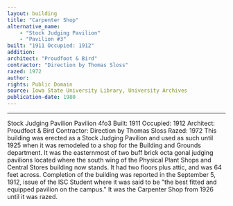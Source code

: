 ```yaml
---
layout: building
title: "Carpenter Shop"
alternative_name: 
    - "Stock Judging Pavilion"
    - "Pavilion #3"
built: "1911 Occupied: 1912"
addition:
architect: "Proudfoot & Bird"
contractor: "Direction by Thomas Sloss"
razed: 1972
author:
rights: Public Domain
source: Iowa State University Library, University Archives
publication-date: 1980 
---
```

---
Stock Judging Pavilion 
Pavilion 4fo3 
Built: 1911 Occupied: 1912 Architect: Proudfoot & Bird Contractor: Direction by Thomas Sloss Razed: 1972 
This building was erected as a Stock Judging Pavilion and used as such until 1925 when it was remodeled to a shop for the Building and Grounds department. It was the easternmost of two buff brick octa gonal judging pavilions located where the south wing of the Physical Plant Shops and Central Stores building now stands. It had two floors plus attic, and was 64 feet across. 
Completion of the building was reported in the September 5, 1912, 
issue of the ISC Student where it was said to be "the best fitted and 
equipped pavilion on the campus." 
It was the Carpenter Shop from 1926 until it was razed.